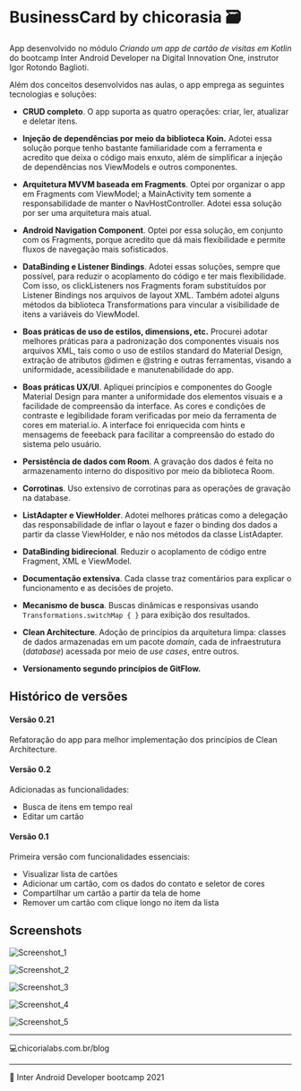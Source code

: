 # BusinessCard by chicorasia :card_file_box:

App desenvolvido no módulo *Criando um app de cartão de visitas em Kotlin* do bootcamp Inter Android Developer na Digital Innovation One, instrutor Igor Rotondo Baglioti.

Além dos conceitos desenvolvidos nas aulas, o app emprega as seguintes tecnologias e soluções:

- **CRUD completo**. O app suporta as quatro operações: criar, ler, atualizar e deletar itens. 

- **Injeção de dependências por meio da biblioteca Koin.** Adotei essa solução porque tenho bastante familiaridade com a ferramenta e acredito que deixa o código mais enxuto, além de simplificar a injeção de dependências nos ViewModels e outros componentes.

- **Arquitetura MVVM baseada em Fragments**. Optei por organizar o app em Fragments com ViewModel; a MainActivity tem somente a responsabilidade de manter o NavHostController. Adotei essa solução por ser uma arquitetura mais atual.

- **Android Navigation Component**. Optei por essa solução, em conjunto com os Fragments, porque acredito que dá mais flexibilidade e permite fluxos de navegação mais sofisticados.

- **DataBinding e Listener Bindings**. Adotei essas soluções, sempre que possível, para reduzir o acoplamento do código e ter mais flexibilidade. Com isso, os clickListeners nos Fragments foram substituídos por Listener Bindings nos arquivos de layout XML. Também adotei alguns métodos da biblioteca Transformations para vincular a visibilidade de itens a variáveis do ViewModel.

- **Boas práticas de uso de estilos, dimensions, etc.** Procurei adotar melhores práticas para a padronização dos componentes visuais nos arquivos XML, tais como o uso de estilos standard do Material Design, extração de atributos @dimen e @string e outras ferramentas, visando a uniformidade, acessibilidade e manutenabilidade do app.

- **Boas práticas UX/UI**. Apliquei princípios e componentes do Google Material Design para manter a uniformidade dos elementos visuais e a facilidade de compreensão da interface. As cores e condições de contraste e legibilidade foram verificadas por meio da ferramenta de cores em material.io. A interface foi enriquecida com hints e mensagems de feeeback para facilitar a compreensão do estado do sistema pelo usuário.

- **Persistência de dados com Room**. A gravação dos dados é feita no armazenamento interno do dispositivo por meio da biblioteca Room.

- **Corrotinas**. Uso extensivo de corrotinas para as operações de gravação na database.

- **ListAdapter e ViewHolder**. Adotei melhores práticas como a delegação das responsabilidade de inflar o layout e fazer o binding dos dados a partir da classe ViewHolder, e não nos métodos da classe ListAdapter.

- **DataBinding bidirecional**. Reduzir o acoplamento de código entre Fragment, XML e ViewModel.

- **Documentação extensiva**. Cada classe traz comentários para explicar o funcionamento e as decisões de projeto.

- **Mecanismo de busca**. Buscas dinâmicas e responsivas usando `Transformations.switchMap { }` para exibição dos resultados.

- **Clean Architecture**. Adoção de princípios da arquitetura limpa: classes de dados armazenadas em um pacote *domain*, cada de infraestrutura (*database*) acessada por meio de *use cases*, entre outros.

- **Versionamento segundo princípios de GitFlow.** 

  



## Histórico de versões

#### Versão 0.21

Refatoração do app para melhor implementação dos princípios de Clean Architecture.

#### Versão 0.2

Adicionadas as funcionalidades:

- Busca de itens em tempo real
- Editar um cartão

#### Versão 0.1

Primeira versão com funcionalidades essenciais:

- Visualizar lista de cartões
- Adicionar um cartão, com os dados do contato e seletor de cores
- Compartilhar um cartão a partir da tela de home
- Remover um cartão com clique longo no item da lista



## Screenshots

![Screenshot_1](Screenshot_1.png)

![Screenshot_2](Screenshot_2.png)

![Screenshot_3](Screenshot_3.png)

![Screenshot_4](Screenshot_4.png)

![Screenshot_5](Screenshot_5.png)




****

:computer:chicorialabs.com.br/blog

****

🧡 Inter Android Developer bootcamp 2021

